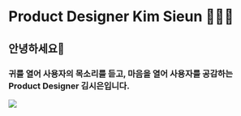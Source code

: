 # Product Designer Kim Sieun 👩🏻‍💻
## 안녕하세요👋
### 귀를 열어 사용자의 목소리를 듣고, 마음을 열어 사용자를 공감하는 Product Designer 김시은입니다.
<a href="https://www.behance.net/ksa39584d8f" target="_blank"><img src="https://img.shields.io/badge/Behance-0057ff?style=for-the-badge&logo=Behance&logoColor=white"/></a>
